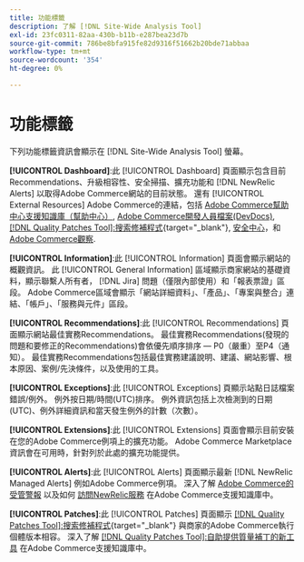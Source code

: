 ```yaml
---
title: 功能標籤
description: 了解 [!DNL Site-Wide Analysis Tool]
exl-id: 23fc0311-82aa-430b-b11b-e287bea23d7b
source-git-commit: 786be8bfa915fe82d9316f51662b20bde71abbaa
workflow-type: tm+mt
source-wordcount: '354'
ht-degree: 0%

---
```


# 功能標籤

下列功能標籤資訊會顯示在 [!DNL Site-Wide Analysis Tool] 螢幕。

**[!UICONTROL Dashboard]**:此 [!UICONTROL Dashboard] 頁面顯示包含目前Recommendations、升級相容性、安全掃描、擴充功能和 [!DNL NewRelic Alerts] 以取得Adobe Commerce網站的目前狀態。 還有 [!UICONTROL External Resources] Adobe Commerce的連結，包括 [Adobe Commerce幫助中心支援知識庫（幫助中心）](https://experienceleague.adobe.com/docs/commerce-knowledge-base/kb/overview.html), [Adobe Commerce開發人員檔案(DevDocs)](https://developer.adobe.com/commerce/docs/), [[!DNL Quality Patches Tool]:搜索修補程式](https://experienceleague.adobe.com/tools/commerce-quality-patches/index.html){target="_blank"}, [安全中心](https://helpx.adobe.com/security.html)，和 [Adobe Commerce觀察](https://experienceleague.adobe.com/docs/commerce-operations/tools/observation-for-adobe-commerce/intro.html).

**[!UICONTROL Information]**:此 [!UICONTROL Information] 頁面會顯示網站的概觀資訊。
此 [!UICONTROL General Information] 區域顯示商家網站的基礎資料，顯示聯繫人所有者， [!DNL Jira] 問題（僅限內部使用）和「報表票證」區段。
Adobe Commerce區域會顯示「網站詳細資料」、「產品」、「專案與整合」連結、「帳戶」、「服務與元件」區段。

**[!UICONTROL Recommendations]**:此 [!UICONTROL Recommendations] 頁面顯示網站最佳實務Recommendations。 最佳實務Recommendations(發現的問題和要修正的Recommendations)會依優先順序排序 — P0（嚴重）至P4（通知）。
最佳實務Recommendations包括最佳實務建議說明、建議、網站影響、根本原因、案例/先決條件，以及使用的工具。

**[!UICONTROL Exceptions]**:此 [!UICONTROL Exceptions] 頁顯示站點日誌檔案錯誤/例外。 例外按日期/時間(UTC)排序。
例外資訊包括上次檢測到的日期(UTC)、例外詳細資訊和當天發生例外的計數（次數）。

**[!UICONTROL Extensions]**:此 [!UICONTROL Extensions] 頁面會顯示目前安裝在您的Adobe Commerce例項上的擴充功能。 Adobe Commerce Marketplace資訊會在可用時，針對列於此處的擴充功能提供。

**[!UICONTROL Alerts]**:此 [!UICONTROL Alerts] 頁面顯示最新 [!DNL NewRelic Managed Alerts] 例如Adobe Commerce例項。 深入了解 [Adobe Commerce的受管警報](https://experienceleague.adobe.com/docs/commerce-knowledge-base/kb/support-tools/managed-alerts/managed-alerts-for-magento-commerce.html) 以及如何 [訪問NewRelic服務](https://experienceleague.adobe.com/docs/commerce-knowledge-base/kb/faq/access-new-relic-services.html) 在Adobe Commerce支援知識庫中。

**[!UICONTROL Patches]**:此 [!UICONTROL Patches] 頁面顯示 [[!DNL Quality Patches Tool]:搜索修補程式](https://experienceleague.adobe.com/tools/commerce-quality-patches/index.html){target="_blank"} 與商家的Adobe Commerce執行個體版本相容。 深入了解 [[!DNL Quality Patches Tool]:自助提供質量補丁的新工具](https://experienceleague.adobe.com/docs/commerce-knowledge-base/kb/announcements/commerce-announcements/magento-quality-patches-released-new-tool-to-self-serve-quality-patches.html) 在Adobe Commerce支援知識庫中。
